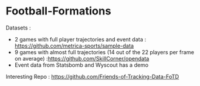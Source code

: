 # Football-Formations
Datasets : 

- 2 games with full player trajectories and event data : https://github.com/metrica-sports/sample-data
- 9 games with almost full trajectories (14 out of the 22 players per frame on average) :https://github.com/SkillCorner/opendata
- Event data from Statsbomb and Wyscout has a demo



Interesting Repo : https://github.com/Friends-of-Tracking-Data-FoTD
